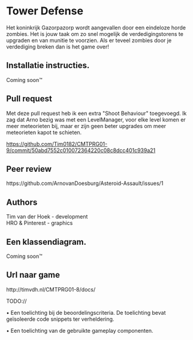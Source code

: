 <h1>Tower Defense</h1>

Het koninkrijk Gazorpazorp wordt aangevallen door een eindeloze horde zombies. Het is jouw taak om zo snel mogelijk de verdedigingstorens te upgraden en van munitie te voorzien. Als er teveel zombies door je verdediging breken dan is het game over! 

<h2>Installatie instructies.</h2>
Coming soon™

<h2>Pull request</h2>
Met deze pull request heb ik een extra "Shoot Behaviour" toegevoegd. Ik zag dat Arno bezig was met een LevelManager, voor elke level komen er meer meteorieten bij, maar er zijn geen beter upgrades om meer meteorieten kapot te schieten.

https://github.com/Tim0182/CMTPRG01-9/commit/50abd7552c010072364220c08c8dcc401c939a21

<h2>Peer review</h2>
https://github.com/ArnovanDoesburg/Asteroid-Assault/issues/1

<h2>Authors</h2>
Tim van der Hoek - development<br>
HRO & Pinterest - graphics

<h2>Een klassendiagram.</h2>
Coming soon™

<h2>Url naar game</h2>
http://timvdh.nl/CMTPRG01-8/docs/


TODO://

• Een toelichting bij de beoordelingscriteria. De toelichting bevat geïsoleerde code snippets ter verheldering.

• Een toelichting van de gebruikte gameplay componenten.
